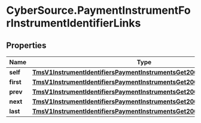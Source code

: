 # CyberSource.PaymentInstrumentForInstrumentIdentifierLinks

## Properties
Name | Type | Description | Notes
------------ | ------------- | ------------- | -------------
**self** | [**TmsV1InstrumentIdentifiersPaymentInstrumentsGet200ResponseLinksSelf**](TmsV1InstrumentIdentifiersPaymentInstrumentsGet200ResponseLinksSelf.md) |  | [optional] 
**first** | [**TmsV1InstrumentIdentifiersPaymentInstrumentsGet200ResponseLinksFirst**](TmsV1InstrumentIdentifiersPaymentInstrumentsGet200ResponseLinksFirst.md) |  | [optional] 
**prev** | [**TmsV1InstrumentIdentifiersPaymentInstrumentsGet200ResponseLinksPrev**](TmsV1InstrumentIdentifiersPaymentInstrumentsGet200ResponseLinksPrev.md) |  | [optional] 
**next** | [**TmsV1InstrumentIdentifiersPaymentInstrumentsGet200ResponseLinksNext**](TmsV1InstrumentIdentifiersPaymentInstrumentsGet200ResponseLinksNext.md) |  | [optional] 
**last** | [**TmsV1InstrumentIdentifiersPaymentInstrumentsGet200ResponseLinksLast**](TmsV1InstrumentIdentifiersPaymentInstrumentsGet200ResponseLinksLast.md) |  | [optional] 


